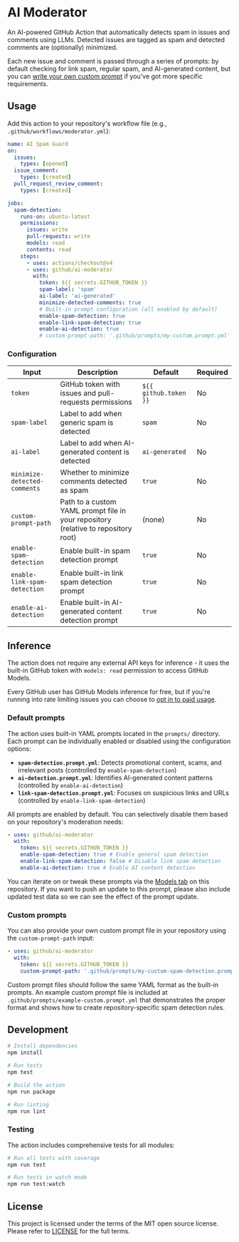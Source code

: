 # AI Moderator

An AI-powered GitHub Action that automatically detects spam in issues and
comments using LLMs. Detected issues are tagged as spam and detected comments
are (optionally) minimized.

Each new issue and comment is passed through a series of prompts: by default
checking for link spam, regular spam, and AI-generated content, but you can
[write your own custom prompt](#custom-prompts) if you've got more specific
requirements.

## Usage

Add this action to your repository's workflow file (e.g.,
`.github/workflows/moderator.yml`):

```yaml
name: AI Spam Guard
on:
  issues:
    types: [opened]
  issue_comment:
    types: [created]
  pull_request_review_comment:
    types: [created]

jobs:
  spam-detection:
    runs-on: ubuntu-latest
    permissions:
      issues: write
      pull-requests: write
      models: read
      contents: read
    steps:
      - uses: actions/checkout@v4
      - uses: github/ai-moderator
        with:
          token: ${{ secrets.GITHUB_TOKEN }}
          spam-label: 'spam'
          ai-label: 'ai-generated'
          minimize-detected-comments: true
          # Built-in prompt configuration (all enabled by default)
          enable-spam-detection: true
          enable-link-spam-detection: true
          enable-ai-detection: true
          # custom-prompt-path: '.github/prompts/my-custom.prompt.yml'  # Optional
```

### Configuration

| Input                        | Description                                                                        | Default               | Required |
| ---------------------------- | ---------------------------------------------------------------------------------- | --------------------- | -------- |
| `token`                      | GitHub token with issues and pull-requests permissions                             | `${{ github.token }}` | No       |
| `spam-label`                 | Label to add when generic spam is detected                                         | `spam`                | No       |
| `ai-label`                   | Label to add when AI-generated content is detected                                 | `ai-generated`        | No       |
| `minimize-detected-comments` | Whether to minimize comments detected as spam                                      | `true`                | No       |
| `custom-prompt-path`         | Path to a custom YAML prompt file in your repository (relative to repository root) | (none)                | No       |
| `enable-spam-detection`      | Enable built-in spam detection prompt                                              | `true`                | No       |
| `enable-link-spam-detection` | Enable built-in link spam detection prompt                                         | `true`                | No       |
| `enable-ai-detection`        | Enable built-in AI-generated content detection prompt                              | `true`                | No       |

## Inference

The action does not require any external API keys for inference - it uses the
built-in GitHub token with `models: read` permission to access GitHub Models.

Every GitHub user has GitHub Models inference for free, but if you're running
into rate limiting issues you can choose to
[opt in to paid usage](https://docs.github.com/en/billing/managing-billing-for-your-products/about-billing-for-github-models).

### Default prompts

The action uses built-in YAML prompts located in the `prompts/` directory. Each
prompt can be individually enabled or disabled using the configuration options:

- **`spam-detection.prompt.yml`**: Detects promotional content, scams, and
  irrelevant posts (controlled by `enable-spam-detection`)
- **`ai-detection.prompt.yml`**: Identifies AI-generated content patterns
  (controlled by `enable-ai-detection`)
- **`link-spam-detection.prompt.yml`**: Focuses on suspicious links and URLs
  (controlled by `enable-link-spam-detection`)

All prompts are enabled by default. You can selectively disable them based on
your repository's moderation needs:

```yaml
- uses: github/ai-moderator
  with:
    token: ${{ secrets.GITHUB_TOKEN }}
    enable-spam-detection: true # Enable general spam detection
    enable-link-spam-detection: false # Disable link spam detection
    enable-ai-detection: true # Enable AI content detection
```

You can iterate on or tweak these prompts via the
[Models tab](https://github.com/github/ai-moderator/models) on this repository.
If you want to push an update to this prompt, please also include updated test
data so we can see the effect of the prompt update.

### Custom prompts

You can also provide your own custom prompt file in your repository using the
`custom-prompt-path` input:

```yaml
- uses: github/ai-moderator
  with:
    token: ${{ secrets.GITHUB_TOKEN }}
    custom-prompt-path: '.github/prompts/my-custom-spam-detection.prompt.yml'
```

Custom prompt files should follow the same YAML format as the built-in prompts.
An example custom prompt file is included at
`.github/prompts/example-custom.prompt.yml` that demonstrates the proper format
and shows how to create repository-specific spam detection rules.

## Development

```bash
# Install dependencies
npm install

# Run tests
npm test

# Build the action
npm run package

# Run linting
npm run lint
```

### Testing

The action includes comprehensive tests for all modules:

```bash
# Run all tests with coverage
npm run test

# Run tests in watch mode
npm run test:watch
```

## License

This project is licensed under the terms of the MIT open source license. Please
refer to [LICENSE](./LICENSE) for the full terms.
